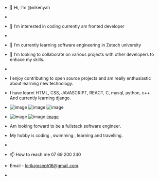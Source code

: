- 👋 Hi, I’m @mkenyah
- 
- 👀 I’m interested in coding currently am fronted developer
- 
- 🌱 I’m currently learning software engineering in Zetech university
- 💞️ I’m looking to collaborate on  various projects with other developers to enhace my skills.
-
- I enjoy contributing to open source projects and am really enthusiastic about learning new technology.
-  I have learnt HTML, CSS, JAVASCRIPT, REACT, C, mysql, python, c++ And currently learning django.
-  ![image](https://github.com/mkenyah/mkenyah/assets/127150104/7f09388b-95e4-4d9a-8533-d7f16f08f80a)  ![image](https://github.com/mkenyah/mkenyah/assets/127150104/8248d402-c91c-48a4-97ba-2399aa1093e4) ![image](https://github.com/mkenyah/mkenyah/assets/127150104/8763dd7e-6139-468b-9df6-3c00ef83def8)

-   ![image](https://github.com/mkenyah/mkenyah/assets/127150104/e320afb9-a544-49d6-998e-996e883ec5ff) ![image](https://github.com/mkenyah/mkenyah/assets/127150104/5eab382a-ea99-4c2b-89e8-ed6498b8f987) [image](https://github.com/mkenyah/mkenyah/assets/127150104/c94bcb8e-03da-4e0e-8fd0-d20645319517)






-  Am looking forward to be a fullstack software engineer.
-  My hobby is coding , swimming , learning and travelling.
-  
- 📫 How to reach me  07 69 200 240
- Email - kirikajoseph16@gmail.com.

- 

<!---
mkenyah/mkenyah is a ✨ special ✨ repository because its `README.md` (this file) appears on your GitHub profile.
You can click the Preview link to take a look at your changes.
--->
